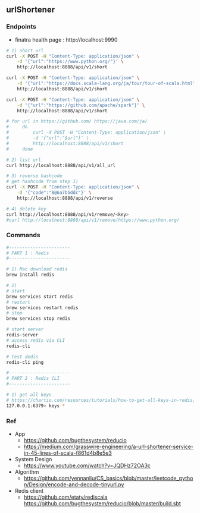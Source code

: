 ## urlShortener

### Endpoints
- finatra health page : http://localhost:9990

```bash
# 1) short url
curl -X POST -H "Content-Type: application/json" \
    -d '{"url":"https://www.python.org/"}' \
    http://localhost:8888/api/v1/short

curl -X POST -H "Content-Type: application/json" \
    -d '{"url":"https://docs.scala-lang.org/ja/tour/tour-of-scala.html"}' \
    http://localhost:8888/api/v1/short

curl -X POST -H "Content-Type: application/json" \
    -d '{"url":"https://github.com/apache/spark"}' \
    http://localhost:8888/api/v1/short

# for url in https://github.com/ https://java.com/ja/
#     do
#         curl -X POST -H "Content-Type: application/json" \
#         -d '{"url":"$url"}' \
#         http://localhost:8888/api/v1/short
#     done

# 2) list url
curl http://localhost:8888/api/v1/all_url

# 3) reverse hashcode
# get hashcode from step 1)
curl -X POST -H "Content-Type: application/json" \
    -d '{"code":"B@6a7b5ddc"}' \
    http://localhost:8888/api/v1/reverse

# 4) delete key
curl http://localhost:8888/api/v1/remove/<key>
#curl http://localhost:8888/api/v1/remove/https://www.python.org/
```

### Commands
```bash
#-----------------------
# PART 1 : Redis
#-----------------------

# 1) Mac download redis
brew install redis

# 2)
# start 
brew services start redis
# restart
brew services restart redis
# stop
brew services stop redis

# start server
redis-server
# access redis via CLI
redis-cli

# test dedis
redis-cli ping

#-----------------------
# PART 2 : Redis CLI
#-----------------------

# 1) get all keys
# https://chartio.com/resources/tutorials/how-to-get-all-keys-in-redis/
127.0.0.1:6379> keys *
```

### Ref
- App
    - https://github.com/bugthesystem/reducio
    - https://medium.com/grasswire-engineering/a-url-shortener-service-in-45-lines-of-scala-f861d4b8e5e3
- System Design
    - https://www.youtube.com/watch?v=JQDHz72OA3c
- Algorithm
    - https://github.com/yennanliu/CS_basics/blob/master/leetcode_python/Design/encode-and-decode-tinyurl.py
- Redis client
    - https://github.com/etaty/rediscala
         https://github.com/bugthesystem/reducio/blob/master/build.sbt
